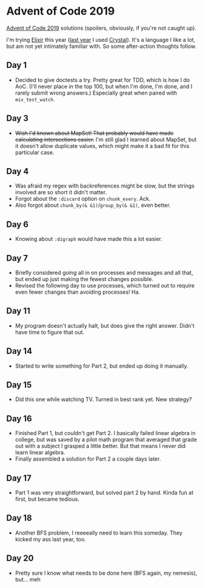 # Advent of Code 2019

[Advent of Code 2019](https://adventofcode.com/2019) solutions (spoilers, obviously, if you're not caught up).

I'm trying [Elixir](https://elixir-lang.org/) this year ([last year](https://github.com/anamba/adventofcode2018) I used [Crystal](https://crystal-lang.org/)). It's a language I like a lot, but am not yet intimately familiar with. So some after-action thoughts follow.

## Day 1

* Decided to give doctests a try. Pretty great for TDD, which is how I do AoC. (I'll never place in the top 100, but when I'm done, I'm done, and I rarely submit wrong answers.) Especially great when paired with `mix_test_watch`.

## Day 3

* ~~Wish I'd known about MapSet! That probably would have made calculating intersections easier.~~ I'm still glad I learned about MapSet, but it doesn't allow duplicate values, which might make it a bad fit for this particular case.

## Day 4

* Was afraid my regex with backreferences might be slow, but the strings involved are so short it didn't matter.
* Forgot about the `:discard` option on `chunk_every`. Ack.
* Also forgot about `chunk_by(& &1)`/`group_by(& &1)`, even better.

## Day 6

* Knowing about `:digraph` would have made this a lot easier.

## Day 7

* Briefly considered going all in on processes and messages and all that, but ended up just making the fewest changes possible.
* Revised the following day to use processes, which turned out to require even fewer changes than avoiding processes! Ha.

## Day 11

* My program doesn't actually halt, but does give the right answer. Didn't have time to figure that out.

## Day 14

* Started to write something for Part 2, but ended up doing it manually.

## Day 15

* Did this one while watching TV. Turned in best rank yet. New strategy?

## Day 16

* Finished Part 1, but couldn't get Part 2. I basically failed linear algebra in college, but was saved by a pilot math program that averaged that grade out with a subject I grasped a little better. But that means I never did learn linear algebra.
* Finally assembled a solution for Part 2 a couple days later.

## Day 17

* Part 1 was very straightforward, but solved part 2 by hand. Kinda fun at first, but became tedious.

## Day 18

* Another BFS problem, I reeeeally need to learn this someday. They kicked my ass last year, too.

## Day 20

* Pretty sure I know what needs to be done here (BFS again, my nemesis), but... meh
